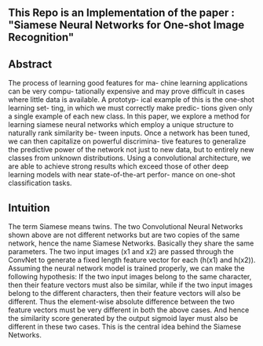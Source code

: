 ## This Repo is an Implementation of the paper : "Siamese Neural Networks for One-shot Image Recognition"
## Abstract 
The process of learning good features for ma- chine learning applications can be very compu- tationally expensive and may prove difficult in cases where little data is available. A prototyp- ical example of this is the one-shot learning set- ting, in which we must correctly make predic- tions given only a single example of each new class. In this paper, we explore a method for learning siamese neural networks which employ a unique structure to naturally rank similarity be- tween inputs. Once a network has been tuned, we can then capitalize on powerful discrimina- tive features to generalize the predictive power of the network not just to new data, but to entirely new classes from unknown distributions. Using a convolutional architecture, we are able to achieve strong results which exceed those of other deep learning models with near state-of-the-art perfor- mance on one-shot classification tasks.
## Intuition
The term Siamese means twins. The two Convolutional Neural Networks shown above are not different networks but are two copies of the same network, hence the name Siamese Networks. Basically they share the same parameters. The two input images (x1 and x2) are passed through the ConvNet to generate a fixed length feature vector for each (h(x1) and h(x2)). Assuming the neural network model is trained properly, we can make the following hypothesis: If the two input images belong to the same character, then their feature vectors must also be similar, while if the two input images belong to the different characters, then their feature vectors will also be different. Thus the element-wise absolute difference between the two feature vectors must be very different in both the above cases. And hence the similarity score generated by the output sigmoid layer must also be different in these two cases. This is the central idea behind the Siamese Networks.
